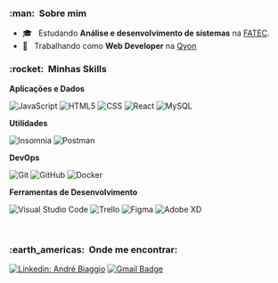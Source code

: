 
<h3> :man: &nbsp;Sobre mim </h3>

- 🎓 &nbsp; Estudando **Análise e desenvolvimento de sistemas** na <a href="http://www.fatecsp.br/">FATEC</a>.
- 💼 &nbsp; Trabalhando como **Web Developer** na <a href="https://www.qyon.com/">Qyon</a>

<h3> :rocket: &nbsp;Minhas Skills </h3>

**Aplicações e Dados**

  ![JavaScript](https://img.shields.io/badge/-JavaScript-333333?style=flat&logo=javascript)
  ![HTML5](https://img.shields.io/badge/-HTML5-333333?style=flat&logo=HTML5)
  ![CSS](https://img.shields.io/badge/-CSS-333333?style=flat&logo=CSS3&logoColor=1572B6)
  ![React](https://img.shields.io/badge/-React-333333?style=flat&logo=react)
  ![MySQL](https://img.shields.io/badge/-MySQL-333333?style=flat&logo=mysql)

**Utilidades**

  ![Insomnia](https://img.shields.io/badge/-Insomnia-333333?style=flat&logo=insomnia)
  ![Postman](https://img.shields.io/badge/-Postman-333333?style=flat&logo=postman)

**DevOps**

  ![Git](https://img.shields.io/badge/-Git-333333?style=flat&logo=git)
  ![GitHub](https://img.shields.io/badge/-GitHub-333333?style=flat&logo=github)
  ![Docker](https://img.shields.io/badge/-Docker-333333?style=flat&logo=docker)

**Ferramentas de Desenvolvimento**

  ![Visual Studio Code](https://img.shields.io/badge/-Visual%20Studio%20Code-333333?style=flat&logo=visual-studio-code&logoColor=007ACC)
  ![Trello](https://img.shields.io/badge/-Trello-333333?style=flat&logo=trello&logoColor=007ACC)
  ![Figma](https://img.shields.io/badge/-Figma-333333?style=flat&logo=figma&logoColor=007ACC)
  ![Adobe XD](https://img.shields.io/badge/-Adobe%20XD-333333?style=flat&logo=adobe-xd&logoColor=007ACC)


<br/>

<h3> :earth_americas: &nbsp;Onde me encontrar: </h3> 

[![Linkedin: André Biaggio](https://img.shields.io/badge/-andrebiaggio-blue?style=flat-square&logo=Linkedin&logoColor=white&link=https://www.linkedin.com/in/andre-biaggio/)](https://www.linkedin.com/in/andre-biaggio/)
[![Gmail Badge](https://img.shields.io/badge/-biaggioan@gmail.com-006bed?style=flat-square&logo=Gmail&logoColor=white&link=mailto:biaggioan@gmail.com)](mailto:biaggioan@gmail.com)
